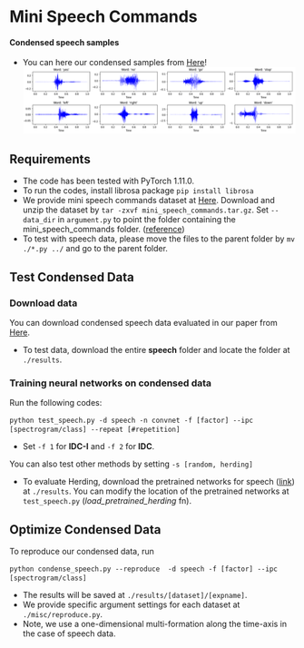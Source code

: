 # Mini Speech Commands

#### Condensed speech samples
- You can here our condensed samples from [Here](https://drive.google.com/drive/folders/1LgVwWJcLGr8PfGzGSwWrebTGkP20oP4S?usp=sharing)!
![wave samples](wave.png)

## Requirements
- The code has been tested with PyTorch 1.11.0.   
- To run the codes, install librosa package ```pip install librosa```
- We provide mini speech commands dataset at [Here](https://drive.google.com/file/d/1HABvixB63a-foLRcIdDOjaK5jWjfGxNY/view?usp=sharing). Download and unzip the dataset by ```tar -zxvf mini_speech_commands.tar.gz```. Set ```--data_dir``` in ```argument.py``` to point the folder containing the mini_speech_commands folder. ([reference](https://www.tensorflow.org/tutorials/audio/simple_audio))
- To test with speech data, please move the files to the parent folder by ```mv ./*.py ../``` and go to the parent folder. 

## Test Condensed Data
### Download data
You can download condensed speech data evaluated in our paper from [Here](https://drive.google.com/drive/folders/1yh0Hf2ia4b-1edMiAr1kXCH4eUcYNfmz?usp=sharing).
- To test data, download the entire **speech** folder and locate the folder at ```./results```. 

### Training neural networks on condensed data
Run the following codes:   
```
python test_speech.py -d speech -n convnet -f [factor] --ipc [spectrogram/class] --repeat [#repetition]
```
- Set ```-f 1``` for **IDC-I** and ```-f 2``` for **IDC**.

You can also test other methods by setting ```-s [random, herding]```
- To evaluate Herding, download the pretrained networks for speech ([link](https://drive.google.com/drive/folders/1Sk-IVb7YotbZ07WNJwfp4ID3tv6_MTnx?usp=sharing)) at ```./results```. You can modify the location of the pretrained networks at ```test_speech.py``` (*load_pretrained_herding* fn).


## Optimize Condensed Data
To reproduce our condensed data, run
```
python condense_speech.py --reproduce  -d speech -f [factor] --ipc [spectrogram/class]
```
- The results will be saved at ```./results/[dataset]/[expname]```. 
- We provide specific argument settings for each dataset at ```./misc/reproduce.py```.
- Note, we use a one-dimensional multi-formation along the time-axis in the case of speech data. 
